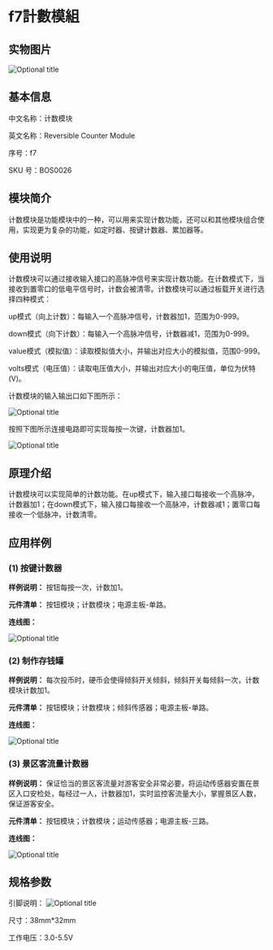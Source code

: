 # f7計數模組

## 实物图片

![Optional title](.gitbook/assets/boson-ji-shu-mo-kuai-shi-wu-tu.png)

## 基本信息

中文名称：计数模块

英文名称：Reversible Counter Module

序号：f7

SKU 号：BOS0026

## 模块简介

计数模块是功能模块中的一种，可以用来实现计数功能，还可以和其他模块组合使用，实现更为复杂的功能，如定时器、按键计数器、累加器等。

## 使用说明

计数模块可以通过接收输入接口的高脉冲信号来实现计数功能。在计数模式下，当接收到置零口的低电平信号时，计数会被清零。计数模块可以通过板载开关进行选择四种模式：

up模式（向上计数）：每输入一个高脉冲信号，计数器加1，范围为0-999。

down模式（向下计数）：每输入一个高脉冲信号，计数器减1，范围为0-999。

value模式（模拟值）：读取模拟值大小，并输出对应大小的模拟值，范围0-999。

volts模式（电压值）：读取电压值大小，并输出对应大小的电压值，单位为伏特\(V\)。

计数模块的输入输出口如下图所示：

![Optional title](.gitbook/assets/boson-ji-shu-mo-kuai-shi-yong-shuo-ming-1.png)

按照下图所示连接电路即可实现每按一次键，计数器加1。

![Optional title](.gitbook/assets/boson-ji-shu-mo-kuai-shi-yong-shuo-ming-2.png)

## 原理介绍

计数模块可以实现简单的计数功能。在up模式下，输入接口每接收一个高脉冲，计数器加1；在down模式下，输入接口每接收一个高脉冲，计数器减1；置零口每接收一个低脉冲，计数清零。

## 应用样例

### **\(1\) 按键计数器**

**样例说明：** 按钮每按一次，计数加1。

**元件清单：** 按钮模块；计数模块；电源主板-单路。

**连线图：**

![Optional title](.gitbook/assets/boson-ji-shu-mo-kuai-an-jian-ji-shu-qi-lian-xian-tu.png)

### **\(2\) 制作存钱罐**

**样例说明：** 每次投币时，硬币会使得倾斜开关倾斜，倾斜开关每倾斜一次，计数模块计数加1。

**元件清单：** 按钮模块；计数模块；倾斜传感器；电源主板-单路。

**连线图：**

![Optional title](.gitbook/assets/boson-ji-shu-mo-kuai-zhi-zuo-cun-qian-guan-lian-xian-tu.png)

### **\(3\) 景区客流量计数器**

**样例说明：** 保证恰当的景区客流量对游客安全非常必要，将运动传感器安置在景区入口安检处，每经过一人，计数器加1，实时监控客流量大小，掌握景区人数，保证游客安全。

**元件清单：** 按钮模块；计数模块；运动传感器；电源主板-三路。

**连线图：**

![Optional title](.gitbook/assets/boson-ji-shu-mo-kuai-jing-qu-ke-liu-liang-ji-shu-qi-lian-xian-tu.png)

## 规格参数

引脚说明： ![Optional title](.gitbook/assets/boson-ji-shu-mo-kuai-yin-jiao-shuo-ming.png)

尺寸：38mm\*32mm

工作电压：3.0-5.5V

